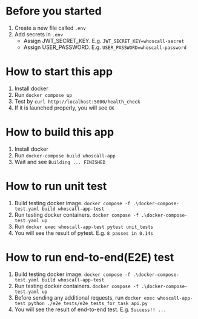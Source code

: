 # Before you started
1. Create a new file called `.env`
2. Add secrets in `.env`
   * Assign JWT_SECRET_KEY. E.g. `JWT_SECRET_KEY=whoscall-secret`
   * Assign USER_PASSWORD. E.g. `USER_PASSWORD=whoscall-password`

# How to start this app
1. Install docker
2. Run `docker compose up`
3. Test by `curl http://localhost:5000/health_check`
4. If it is launched properly, you will see `OK`

# How to build this app
1. Install docker
2. Run `docker-compose build whoscall-app`
3. Wait and see `Building ... FINISHED`

# How to run unit test
1. Build testing docker image. `docker compose -f .\docker-compose-test.yaml build whoscall-app-test`
2. Run testing docker containers. `docker compose -f .\docker-compose-test.yaml up`
3. Run `docker exec whoscall-app-test pytest unit_tests`
4. You will see the result of pytest. E.g. `8 passes in 0.14s`

# How to run end-to-end(E2E) test
1. Build testing docker image. `docker compose -f .\docker-compose-test.yaml build whoscall-app-test`
2. Run testing docker containers. `docker compose -f .\docker-compose-test.yaml up`
3. Before sending any additional requests, run `docker exec whoscall-app-test python ./e2e_tests/e2e_tests_for_task_api.py`
4. You will see the result of end-to-end test. E.g. `Success!! ...`